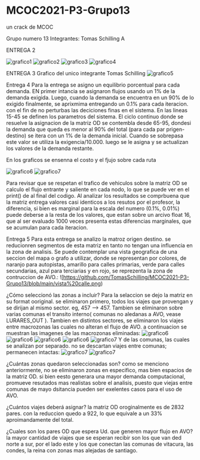 # MCOC2021-P3-Grupo13
un crack de MCOC

Grupo numero 13
Integrantes: Tomas Schilling A


ENTREGA 2

![grafico1](https://github.com/TomasSchilling/MCOC2021-P3-Grupo13/blob/main/fig1.png)
![grafico2](https://github.com/TomasSchilling/MCOC2021-P3-Grupo13/blob/main/fig2.png)
![grafico3](https://github.com/TomasSchilling/MCOC2021-P3-Grupo13/blob/main/fig3.png)
![grafico4](https://github.com/TomasSchilling/MCOC2021-P3-Grupo13/blob/main/fig4.png)


ENTREGA 3
Grafico del unico integrante Tomas Schilling
![grafico5](https://github.com/TomasSchilling/MCOC2021-P3-Grupo13/blob/main/Mapa%20casi%20bonito.png)


Entrega 4
Para la entrega se asigno un equilibrio porcentual para cada demanda. EN primer intancia se asignaron flujos usando un 1% de la demanda exigida. 
Luego, cuando la demanda se encuentra en un 90% de lo exigido finalmente, se aprixmima entregando un 0.1% para cada iteracion. con el fin de no
perturbas las deciciones finas en el sistema.
En las lineas 15-45 se definen los parametros del sistema. El ciclo continuo donde se resuelve la asignacion de la matriz OD se contembla desde 65-95,
dondesi la demanda que queda es menor al 90% del total (para cada  par prigen-destino) se itera con un 1% de la demanda inicial. Cuando se sobrepasa este
valor se utiliza la exigencia/10.000. luego se le asigna y se actualizan los valores de la demanda restante.

En los graficos se ensenna el costo y el fjujo sobre cada ruta

![grafico6](https://github.com/TomasSchilling/MCOC2021-P3-Grupo13/blob/main/Figure_Costos.png)
![grafico7](https://github.com/TomasSchilling/MCOC2021-P3-Grupo13/blob/main/Figure_Flujos.png)

Para revisar que se respetan el trafico de vehiculos sobre la matriz OD se calculo el flujo entrante y saliente en cada nodo,
lo que se puede ver en el print() de al final del codigo. Al analizar los resultados se comprbuena que la matriz entrega valores casi identicos a los resutos por el profesor,
la diferencia, si bien es marginal para la escala del numero (0.1%, 0.01%) puede deberse a la resta de los valores, que estan sobre un arcivo float 16, que al ser evaluado 1000 veces presenta estas diferencias marginales, que se acumulan para cada iteracion.


Entrega 5
Para esta entrega se analizo la matroz origen destino. se reducionren segmentos de esta matriz en tanto no tengan una influencia en la zona de analisis. Se puede contemplar una vista geografica de una seccion del mapa o grafo a utilizar, donde se representan por colores, de naranjo para autopistas, amarillo para calles primarias, verde para calles secundarias, azul para terciarias y en rojo, se reprezenta la zona de contruccion de AVO.:
![https://github.com/TomasSchilling/MCOC2021-P3-Grupo13/blob/main/vista%20calle.png)


¿Cómo seleccionó las zonas a incluir?
Para la selaccion se dejo la matriz en su format ooriginal. se eliminaron primero, todos los viajes que provengan y se dirijan al mismo sector. eg, 457 --> 457. Tambien se eliminaron sobre varias comunas el transito interno( comunas no aledanas a AVO, vease LURARES_OUT ). Tambien en distintos sectores, se eliminaron los viajes entre macrozonas las cuales no alteran el flujo de AVO. a continuacion se muestran las  imagenes de las macrozonas eliminadas:
![grafico6](https://github.com/TomasSchilling/MCOC2021-P3-Grupo13/blob/main/Z_Centro.png)  ![grafico6](https://github.com/TomasSchilling/MCOC2021-P3-Grupo13/blob/main/Z_cennorte.png)  ![grafico6](https://github.com/TomasSchilling/MCOC2021-P3-Grupo13/blob/main/Z_estenor.png)  ![grafico6](https://github.com/TomasSchilling/MCOC2021-P3-Grupo13/blob/main/Z_oeste.png) ![grafico7](https://github.com/TomasSchilling/MCOC2021-P3-Grupo13/blob/main/Z_sur.png)
Y de las comunas, las cuales se analizan por separado. no se descartan viajes entre comunas; permanecen intactas:
![grafico7](https://github.com/TomasSchilling/MCOC2021-P3-Grupo13/blob/main/Total.png) ![grafico7](https://github.com/TomasSchilling/MCOC2021-P3-Grupo13/blob/main/vista%20cercana.png)

¿Cuántas zonas quedaron seleccionadas son?
como se menciono anteriormente, no se eliminaron zonas en especifico, mas bien espacios de la matriz OD. si bien eesto generara una mayor demanda computacional, promueve resutados mas realistas sobre el analisis, puesto que viejas entre comunas de mayo dsitancia pueden ser exelentes casos para el uso de AVO.

¿Cuántos viajes deberá asignar?
la matriz OD oroginalmente es de 2832 pares. con la reduccion quedo a 922, lo que equivale a un 33% aproimandamente del total.

¿Cuales son los pares OD que espera Ud. que generen mayor flujo en AVO?
la mayor cantidad de viajes que se esperan recibir son los que van ded norte a sur, por el lado este y los que conectan las comunas de vitacura, las condes, la reina con zonas mas alejadas de santiago.




